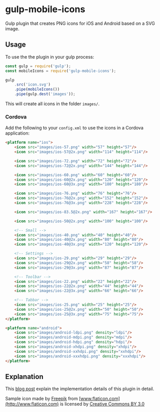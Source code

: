 # gulp-mobile-icons
Gulp plugin that creates PNG icons for iOS and Android based on a SVG image.

## Usage

To use the the plugin in your gulp process:

```javascript
const gulp = require('gulp');
const mobileIcons = require('gulp-mobile-icons');

gulp
    .src('icon.svg')
    .pipe(mobileIcons())
    .pipe(gulp.dest('images'));
```

This will create all icons in the folder `images/`.

### Cordova

Add the following to your `config.xml` to use the icons in a Cordova application:

```html
<platform name="ios">
    <icon src="images/ios-57.png" width="57" height="57"/>
    <icon src="images/ios-57@2x.png" width="114" height="114"/>

    <icon src="images/ios-72.png" width="72" height="72"/>
    <icon src="images/ios-72@2x.png" width="144" height="144"/>

    <icon src="images/ios-60.png" width="60" height="60"/>
    <icon src="images/ios-60@2x.png" width="120" height="120"/>
    <icon src="images/ios-60@3x.png" width="180" height="180"/>

    <icon src="images/ios-76.png" width="76" height="76"/>
    <icon src="images/ios-76@2x.png" width="152" height="152"/>
    <icon src="images/ios-76@3x.png" width="228" height="228"/>

    <icon src="images/ios-83.5@2x.png" width="167" height="167"/>

    <icon src="images/ios-50@2x.png" width="100" height="100"/>

    <!-- Small -->
    <icon src="images/ios-40.png" width="40" height="40"/>
    <icon src="images/ios-40@2x.png" width="80" height="80"/>
    <icon src="images/ios-40@3x.png" width="120" height="120"/>

    <!-- Settings -->
    <icon src="images/ios-29.png" width="29" height="29"/>
    <icon src="images/ios-29@2x.png" width="58" height="58"/>
    <icon src="images/ios-29@3x.png" width="87" height="87"/>

    <!-- Toolbar -->
    <icon src="images/ios-22.png" width="22" height="22"/>
    <icon src="images/ios-22@2x.png" width="44" height="44"/>
    <icon src="images/ios-22@3x.png" width="66" height="66"/>

    <!-- Tabbar -->
    <icon src="images/ios-25.png" width="25" height="25"/>
    <icon src="images/ios-25@2x.png" width="50" height="50"/>
    <icon src="images/ios-25@3x.png" width="75" height="75"/>
</platform>

<platform name="android">
    <icon src="images/android-ldpi.png" density="ldpi"/>
    <icon src="images/android-mdpi.png" density="mdpi"/>
    <icon src="images/android-hdpi.png" density="hdpi"/>
    <icon src="images/android-xhdpi.png" density="xhdpi"/>
    <icon src="images/android-xxhdpi.png" density="xxhdpi"/>
    <icon src="images/android-xxxhdpi.png" density="xxxhdpi"/>
</platform>
```

## Explanation

This [blog post](https://medium.com/collaborne-engineering/take-out-the-pain-of-building-app-icons-249ee03398a4#.l6s7smjmu) explain the implementation details of this plugin in detail.

Sample icon made by [Freepik](http://www.freepik.com) from [www.flaticon.com](http://www.flaticon.com) is licensed by [Creative Commons BY 3.0](http://creativecommons.org/licenses/by/3.0/)
